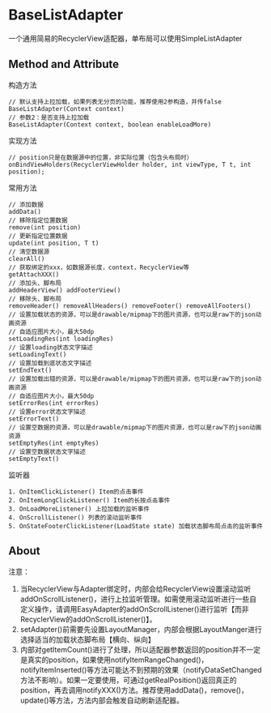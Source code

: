 # BaseListAdapter
 一个通用简易的RecyclerView适配器，单布局可以使用SimpleListAdapter
 
 ## Method and Attribute

构造方法
```
// 默认支持上拉加载，如果列表无分页的功能，推荐使用2参构造，并传false
BaseListAdapter(Context context)
// 参数2：是否支持上拉加载
BaseListAdapter(Context context, boolean enableLoadMore)
```
实现方法
```
// position只是在数据源中的位置，非实际位置（包含头布局时）
onBindViewHolders(RecyclerViewHolder holder, int viewType, T t, int position);
```
常用方法
```
// 添加数据
addData()
// 移除指定位置数据
remove(int position)
// 更新指定位置数据
update(int position, T t)
// 清空数据源
clearAll()
// 获取绑定的xxx，如数据源长度，context，RecyclerView等
getAttachXXX()
// 添加头、脚布局
addHeaderView() addFooterView()
// 移除头、脚布局
removeHeader() removeAllHeaders() removeFooter() removeAllFooters()
// 设置加载状态的资源，可以是drawable/mipmap下的图片资源，也可以是raw下的json动画资源
// 自适应图片大小，最大50dp
setLoadingRes(int loadingRes)
// 设置loading状态文字描述
setLoadingText()
// 设置加载到底状态文字描述
setEndText()
// 设置加载出错的资源，可以是drawable/mipmap下的图片资源，也可以是raw下的json动画资源
// 自适应图片大小，最大50dp
setErrorRes(int errorRes)
// 设置error状态文字描述
setErrorText()
// 设置空数据的资源，可以是drawable/mipmap下的图片资源，也可以是raw下的json动画资源
setEmptyRes(int emptyRes)
// 设置空数据状态文字描述
setEmptyText()
```

监听器
```
1. OnItemClickListener() Item的点击事件
2. OnItemLongClickListener() Item的长按点击事件
3. OnLoadMoreListener() 上拉加载的监听事件
4. OnScrollListener() 列表的滚动监听事件
5. OnStateFooterClickListener(LoadState state) 加载状态脚布局点击的监听事件
```


## About


注意：
1. 当RecyclerView与Adapter绑定时，内部会给RecyclerView设置滚动监听addOnScrollListener()，进行上拉监听管理。如需使用滚动监听进行一些自定义操作，请调用EasyAdapter的addOnScrollListener()进行监听【而非RecyclerView的addOnScrollListener()】。
2. setAdapter()前需要先设置LayoutManager，内部会根据LayoutManger进行选择适当的加载状态脚布局【横向、纵向】
3. 内部对getItemCount()进行了处理，所以适配器参数返回的position并不一定是真实的position，如果使用notifyItemRangeChanged()，notifyItemInserted()等方法可能达不到预期的效果（notifyDataSetChanged方法不影响）。如果一定要使用，可通过getRealPosition()返回真正的position，再去调用notifyXXX()方法。推荐使用addData()，remove()，update()等方法，方法内部会触发自动刷新适配器。
